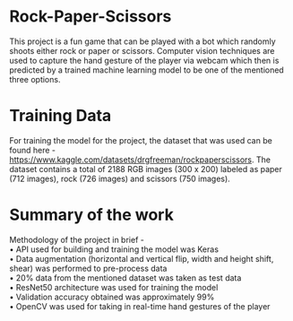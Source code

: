 # Rock-Paper-Scissors
This project is a fun game that can be played with a bot which randomly shoots either rock or paper or scissors. Computer vision techniques are used to capture the hand gesture of the player via webcam which then is predicted by a trained machine learning model to be one of the mentioned three options.<br> 
# Training Data  
For training the model for the project, the dataset that was used can be found here - https://www.kaggle.com/datasets/drgfreeman/rockpaperscissors. The dataset contains a total of 2188 RGB images (300 x 200) labeled as paper (712 images), rock (726 images) and scissors (750 images).<br>  
# Summary of the work 
Methodology of the project in brief -<br>
•	API used for building and training the model was Keras<br>
•	Data augmentation (horizontal and vertical flip, width and height shift, shear) was performed to pre-process data<br>
•	20% data from the mentioned dataset was taken as test data<br>
•	ResNet50 architecture was used for training the model<br> 
•	Validation accuracy obtained was approximately 99%<br> 
•	OpenCV was used for taking in real-time hand gestures of the player<br>


